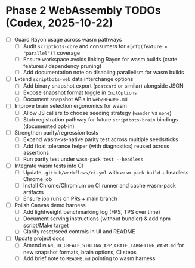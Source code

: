 # Phase 2 WebAssembly TODOs (Codex, 2025-10-22)

- [ ] Guard Rayon usage across wasm pathways
  - [ ] Audit `scriptbots-core` and consumers for `#[cfg(feature = "parallel")]` coverage
  - [ ] Ensure workspace avoids linking Rayon for wasm builds (crate features / dependency pruning)
  - [ ] Add documentation note on disabling parallelism for wasm builds
- [ ] Extend `scriptbots-web` data interchange options
  - [ ] Add binary snapshot export (`postcard` or similar) alongside JSON
  - [ ] Expose snapshot format toggle in `InitOptions`
  - [ ] Document snapshot APIs in `web/README.md`
- [ ] Improve brain selection ergonomics for wasm
  - [ ] Allow JS callers to choose seeding strategy (`wander` vs `none`)
  - [ ] Stub registration pathway for future `scriptbots-brain` bindings (documented opt-in)
- [ ] Strengthen parity/regression tests
  - [ ] Expand wasm-vs-native parity test across multiple seeds/ticks
  - [ ] Add float tolerance helper (with diagnostics) reused across assertions
  - [ ] Run parity test under `wasm-pack test --headless`
- [ ] Integrate wasm tests into CI
  - [ ] Update `.github/workflows/ci.yml` with `wasm-pack build` + headless Chrome job
  - [ ] Install Chrome/Chromium on CI runner and cache wasm-pack artifacts
  - [ ] Ensure job runs on PRs + main branch
- [ ] Polish Canvas demo harness
  - [ ] Add lightweight benchmarking log (FPS, TPS over time)
  - [ ] Document serving instructions (without bundler) & add npm script/Make target
  - [ ] Clarify reset/seed controls in UI and README
- [ ] Update project docs
  - [ ] Amend `PLAN_TO_CREATE_SIBLING_APP_CRATE_TARGETING_WASM.md` for new snapshot formats, brain options, CI steps
  - [ ] Add brief note to `README.md` pointing to wasm harness
